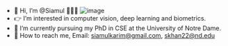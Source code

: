 - 👋 Hi, I’m @Siamul 🧑🏽‍💻
![image](https://user-images.githubusercontent.com/14105405/195276572-14f260d8-6a58-48f0-885a-ddbb408a731f.png)
- 👉 I’m interested in computer vision, deep learning and biometrics.
- 📖 I’m currently pursuing my PhD in CSE at the University of Notre Dame.
- 📧 How to reach me, Email: siamulkarim@gmail.com, skhan22@nd.edu

<!---
Siamul/Siamul is a ✨ special ✨ repository because its `README.md` (this file) appears on your GitHub profile.
You can click the Preview link to take a look at your changes.
--->


